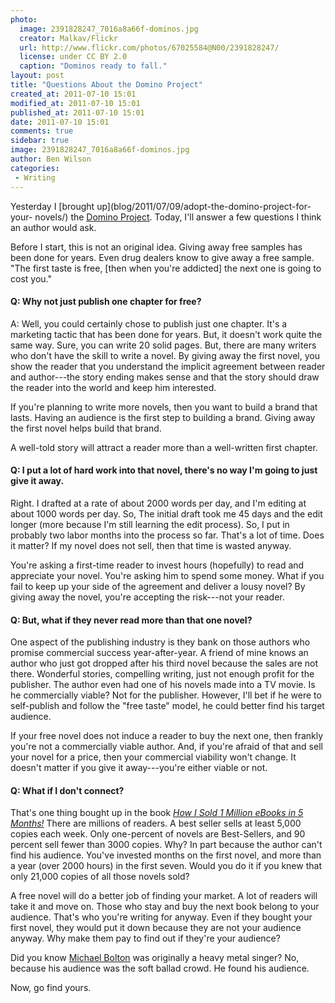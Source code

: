 ```yaml
---
photo:
  image: 2391828247_7016a8a66f-dominos.jpg
  creator: Malkav/Flickr
  url: http://www.flickr.com/photos/67025584@N00/2391828247/
  license: under CC BY 2.0
  caption: "Dominos ready to fall."
layout: post
title: "Questions About the Domino Project"
created_at: 2011-07-10 15:01
modified_at: 2011-07-10 15:01
published_at: 2011-07-10 15:01
date: 2011-07-10 15:01
comments: true
sidebar: true
image: 2391828247_7016a8a66f-dominos.jpg
author: Ben Wilson
categories: 
 - Writing
---
```


Yesterday I [brought up](blog/2011/07/09/adopt-the-domino-project-for-your- novels/) the [Domino Project](http://www.thedominoproject.com/). Today, I'll
answer a few questions I think an author would ask.

<!-- more -->

Before I start, this is not an original idea. Giving away free samples has been
done for years. Even drug dealers know to give away a free sample. "The first
taste is free, [then when you're addicted] the next one is going to cost you."

#### Q: Why not just publish one chapter for free?

A: Well, you could certainly chose to publish just one chapter. It's a marketing
tactic that has been done for years. But, it doesn't work quite the same way.
Sure, you can write 20 solid pages. But, there are many writers who don't have
the skill to write a novel. By giving away the first novel, you show the reader
that you understand the implicit agreement between reader and author---the story
ending makes sense and that the story should draw the reader into the world and
keep him interested.

If you're planning to write more novels, then you want to build a brand that
lasts. Having an audience is the first step to building a brand. Giving away the
first novel helps build that brand.

A well-told story will attract a reader more than a well-written first chapter.

#### Q: I put a lot of hard work into that novel, there's no way I'm going to just give it away.


Right. I drafted at a rate of about 2000 words per day, and I'm editing at about
1000 words per day. So, The initial draft took me 45 days and the edit longer
(more because I'm still learning the edit process). So, I put in probably two
labor months into the process so far. That's a lot of time. Does it matter? If
my novel does not sell, then that time is wasted anyway.

You're asking a first-time reader to invest hours (hopefully) to read and
appreciate your novel. You're asking him to spend some money. What if you fail
to keep up your side of the agreement and deliver a lousy novel? By giving away
the novel, you're accepting the risk---not your reader.

#### Q: But, what if they never read more than that one novel?

One aspect of the publishing industry is they bank on those authors who promise
commercial success year-after-year. A friend of mine knows an author who just
got dropped after his third novel because the sales are not there. Wonderful
stories, compelling writing, just not enough profit for the publisher. The
author even had one of his novels made into a TV movie. Is he commercially
viable? Not for the publisher. However, I'll bet if he were to self-publish and
follow the "free taste" model, he could better find his target audience.

If your free novel does not induce a reader to buy the next one, then frankly
you're not a commercially viable author. And, if you're afraid of that and sell
your novel for a price, then your commercial viability won't change. It doesn't
matter if you give it away---you're either viable or not.

#### Q: What if I don't connect?

That's one thing bought up in the book *[How I Sold 1 Million eBooks in 5
Months!](www.amazon.com/Sold-Million-eBooks-Months-ebook/dp/B0056BMK6K)* There
are millions of readers. A best seller sells at least 5,000 copies each week.
Only one-percent of novels are Best-Sellers, and 90 percent sell fewer than 3000
copies. Why? In part because the author can't find his audience. You've invested
months on the first novel, and more than a year (over 2000 hours) in the first
seven. Would you do it if you knew that only 21,000 copies of all those novels
sold?

A free novel will do a better job of finding your market. A lot of readers will
take it and move on. Those who stay and buy the next book belong to your
audience. That's who you're writing for anyway. Even if they bought your first
novel, they would put it down because they are not your audience anyway. Why
make them pay to find out if they're your audience?

Did you know [Michael Bolton](http://en.wikipedia.org/wiki/Michael_Bolton) was
originally a heavy metal singer? No, because his audience was the soft ballad
crowd. He found his audience.

Now, go find yours.
